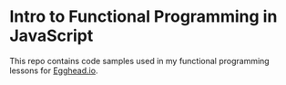 # Intro to Functional Programming in JavaScript

This repo contains code samples used in my functional programming lessons for [Egghead.io](https://egghead.io).